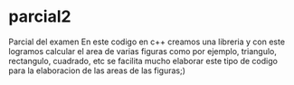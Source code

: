 # parcial2
Parcial del examen
En este codigo en c++ creamos una libreria y con este logramos calcular el area de varias figuras como por ejemplo, triangulo, rectangulo, cuadrado, etc
se facilita mucho elaborar este tipo de codigo para la elaboracion de las areas de las figuras;)
